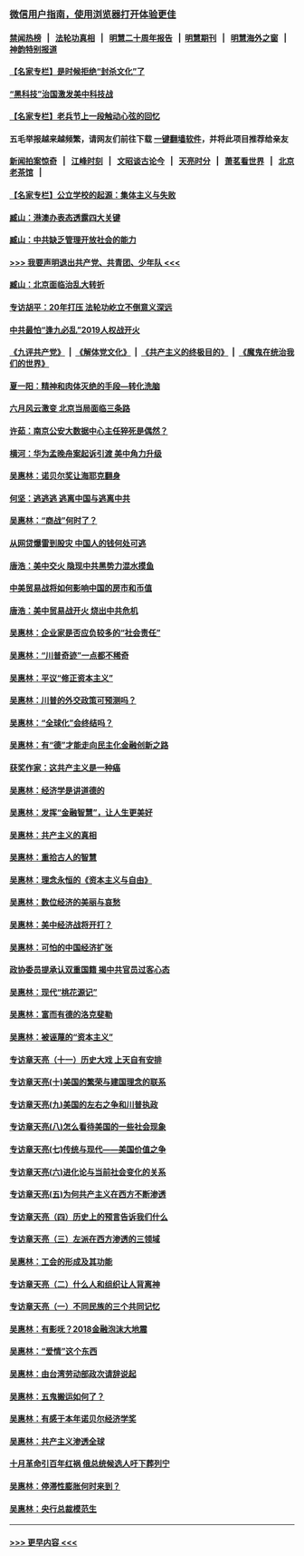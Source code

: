### [微信用户指南，使用浏览器打开体验更佳](https://github.com/gfw-breaker/banned-news1/blob/master/indexes/wechat-guide.md?t=0)
#### [禁闻热榜](热点新闻.md?t=0)  &nbsp;&nbsp;|&nbsp;&nbsp; [法轮功真相](https://github.com/gfw-breaker/truth/blob/master/README.md?t=0) &nbsp;&nbsp;|&nbsp;&nbsp; [明慧二十周年报告](https://github.com/gfw-breaker/mh-reports/blob/master/README.md?t=0) &nbsp;&nbsp;|&nbsp;&nbsp;[明慧期刊](https://github.com/gfw-breaker/mh-qikan) &nbsp;&nbsp;|&nbsp;&nbsp; [明慧海外之窗](https://github.com/gfw-breaker/mh-news/blob/master/README.md?t=0) &nbsp;&nbsp;|&nbsp;&nbsp; [神韵特别报道](https://github.com/gfw-breaker/mh-news/blob/master/shenyun.md?t=0)
#### [【名家专栏】是时候拒绝“封杀文化”了](../pages/nsc423/n11814093.md?t=02110802) 
#### [“黑科技”治国激发美中科技战](../pages/nsc423/n11638056.md?t=02110802) 
#### [【名家专栏】老兵节上一段触动心弦的回忆](../pages/nsc423/n11646016.md?t=02110802) 
#### 五毛举报越来越频繁，请网友们前往下载 [一键翻墙软件](https://github.com/gfw-breaker/ssr-accounts)，并将此项目推荐给亲友
#### [新闻拍案惊奇](https://github.com/gfw-breaker/banned-news1/blob/master/pages/link4.md) &nbsp;&nbsp;|&nbsp;&nbsp; [江峰时刻](https://github.com/gfw-breaker/banned-news1/blob/master/pages/link4.md) &nbsp;&nbsp;|&nbsp;&nbsp; [文昭谈古论今](https://github.com/gfw-breaker/banned-news1/blob/master/pages/link4.md) &nbsp;&nbsp;|&nbsp;&nbsp; [天亮时分](https://github.com/gfw-breaker/banned-news1/blob/master/pages/link4.md) &nbsp;&nbsp;|&nbsp;&nbsp; [萧茗看世界](https://github.com/gfw-breaker/banned-news1/blob/master/pages/link4.md) &nbsp;&nbsp;|&nbsp;&nbsp; [北京老茶馆](https://github.com/gfw-breaker/banned-news1/blob/master/pages/link4.md) &nbsp;&nbsp;|&nbsp;&nbsp; 
#### [【名家专栏】公立学校的起源：集体主义与失败](../pages/nsc423/n11601833.md?t=02110802) 
#### [臧山：港澳办表态透露四大关键](../pages/nsc423/n11421628.md?t=02110802) 
#### [臧山：中共缺乏管理开放社会的能力](../pages/nsc423/n11407457.md?t=02110802) 
#### [>>> 我要声明退出共产党、共青团、少年队 <<<](https://github.com/begood0513/goodnews/blob/master/quit/letter.md) 
#### [臧山：北京面临治乱大转折](../pages/nsc423/n11406895.md?t=02110802) 
#### [专访胡平：20年打压 法轮功屹立不倒意义深远](../pages/nsc423/n11398800.md?t=02110802) 
#### [中共最怕“逢九必乱”2019人权战开火](../pages/nsc423/n11385248.md?t=02110802) 
#### [《九评共产党》](https://github.com/begood0513/9ping.md/blob/master/README.md) &nbsp;|&nbsp; [《解体党文化》](../../../../jtdwh.md/blob/master/README.md)  &nbsp;|&nbsp; [《共产主义的终极目的》](../../../../gczydzjmd.md/blob/master/README.md) &nbsp;|&nbsp; [《魔鬼在统治我们的世界》](../../../../mgztzwmdsj.md/blob/master/README.md) 
#### [夏一阳：精神和肉体灭绝的手段—转化洗脑](../pages/nsc423/n11368250.md?t=02110802) 
#### [六月风云激变 北京当局面临三条路](../pages/nsc423/n11313668.md?t=02110802) 
#### [许茹：南京公安大数据中心主任猝死是偶然？](../pages/nsc423/n11064744.md?t=02110802) 
#### [横河：华为孟晚舟案起诉引渡 美中角力升级](../pages/nsc423/n11027230.md?t=02110802) 
#### [吴惠林：诺贝尔奖让海耶克翻身](../pages/nsc423/n10890049.md?t=02110802) 
#### [何坚：逃逃逃 逃离中国与逃离中共](../pages/nsc423/n10592891.md?t=02110802) 
#### [吴惠林：“商战”何时了？](../pages/nsc423/n10573558.md?t=02110802) 
#### [从网贷爆雷到股灾 中国人的钱何处可逃](../pages/nsc423/n10572800.md?t=02110802) 
#### [唐浩：美中交火 隐现中共黑势力混水摸鱼](../pages/nsc423/n10544040.md?t=02110802) 
#### [中美贸易战将如何影响中国的房市和币值](../pages/nsc423/n10543697.md?t=02110802) 
#### [唐浩：美中贸易战开火 烧出中共危机](../pages/nsc423/n10540126.md?t=02110802) 
#### [吴惠林：企业家是否应负较多的“社会责任”](../pages/nsc423/n10535022.md?t=02110802) 
#### [吴惠林：“川普奇迹”一点都不稀奇](../pages/nsc423/n10512808.md?t=02110802) 
#### [吴惠林：平议“修正资本主义”](../pages/nsc423/n10495724.md?t=02110802) 
#### [吴惠林：川普的外交政策可预测吗？](../pages/nsc423/n10462387.md?t=02110802) 
#### [吴惠林：“全球化”会终结吗？](../pages/nsc423/n10452838.md?t=02110802) 
#### [吴惠林：有“德”才能走向民主化金融创新之路](../pages/nsc423/n10432292.md?t=02110802) 
#### [获奖作家：这共产主义是一种癌](../pages/nsc423/n10431541.md?t=02110802) 
#### [吴惠林：经济学是讲道德的](../pages/nsc423/n10398014.md?t=02110802) 
#### [吴惠林：发挥“金融智慧”，让人生更美好](../pages/nsc423/n10375019.md?t=02110802) 
#### [吴惠林：共产主义的真相](../pages/nsc423/n10351394.md?t=02110802) 
#### [吴惠林：重拾古人的智慧](../pages/nsc423/n10337691.md?t=02110802) 
#### [吴惠林：理念永恒的《资本主义与自由》](../pages/nsc423/n10316274.md?t=02110802) 
#### [吴惠林：数位经济的美丽与哀愁](../pages/nsc423/n10292946.md?t=02110802) 
#### [吴惠林：美中经济战将开打？](../pages/nsc423/n10258825.md?t=02110802) 
#### [吴惠林：可怕的中国经济扩张](../pages/nsc423/n10219147.md?t=02110802) 
#### [政协委员提承认双重国籍 揭中共官员过客心态](../pages/nsc423/n10208809.md?t=02110802) 
#### [吴惠林：现代“桃花源记”](../pages/nsc423/n10185234.md?t=02110802) 
#### [吴惠林：富而有德的洛克斐勒](../pages/nsc423/n10142264.md?t=02110802) 
#### [吴惠林：被诬蔑的“资本主义”](../pages/nsc423/n10124816.md?t=02110802) 
#### [专访章天亮（十一）历史大戏 上天自有安排](../pages/nsc423/n10094905.md?t=02110802) 
#### [专访章天亮(十)美国的繁荣与建国理念的联系](../pages/nsc423/n10094899.md?t=02110802) 
#### [专访章天亮(九)美国的左右之争和川普执政](../pages/nsc423/n10094889.md?t=02110802) 
#### [专访章天亮(八)怎么看待美国的一些社会现象](../pages/nsc423/n10094857.md?t=02110802) 
#### [专访章天亮(七)传统与现代——美国价值之争](../pages/nsc423/n10093140.md?t=02110802) 
#### [专访章天亮(六)进化论与当前社会变化的关系](../pages/nsc423/n10092036.md?t=02110802) 
#### [专访章天亮(五)为何共产主义在西方不断渗透](../pages/nsc423/n10083620.md?t=02110802) 
#### [专访章天亮（四）历史上的预言告诉我们什么](../pages/nsc423/n10083606.md?t=02110802) 
#### [专访章天亮（三）左派在西方渗透的三领域](../pages/nsc423/n10081115.md?t=02110802) 
#### [吴惠林：工会的形成及其功能](../pages/nsc423/n10080633.md?t=02110802) 
#### [专访章天亮（二）什么人和组织让人背离神](../pages/nsc423/n10076637.md?t=02110802) 
#### [专访章天亮（一）不同民族的三个共同记忆](../pages/nsc423/n10074188.md?t=02110802) 
#### [吴惠林：有影呒？2018金融泡沫大地震](../pages/nsc423/n10040534.md?t=02110802) 
#### [吴惠林：“爱情”这个东西](../pages/nsc423/n10019423.md?t=02110802) 
#### [吴惠林：由台湾劳动部政次请辞说起](../pages/nsc423/n9979679.md?t=02110802) 
#### [吴惠林：五鬼搬运如何了？](../pages/nsc423/n9925338.md?t=02110802) 
#### [吴惠林：有感于本年诺贝尔经济学奖](../pages/nsc423/n9871883.md?t=02110802) 
#### [吴惠林：共产主义渗透全球](../pages/nsc423/n9812748.md?t=02110802) 
#### [十月革命引百年红祸 俄总统候选人吁下葬列宁](../pages/nsc423/n9810182.md?t=02110802) 
#### [吴惠林：停滞性膨胀何时来到？](../pages/nsc423/n9764136.md?t=02110802) 
#### [吴惠林：央行总裁模范生](../pages/nsc423/n9728134.md?t=02110802) 

----
#### [ >>> 更早内容 <<< ](../indexes/nsc423-earlier.md)
